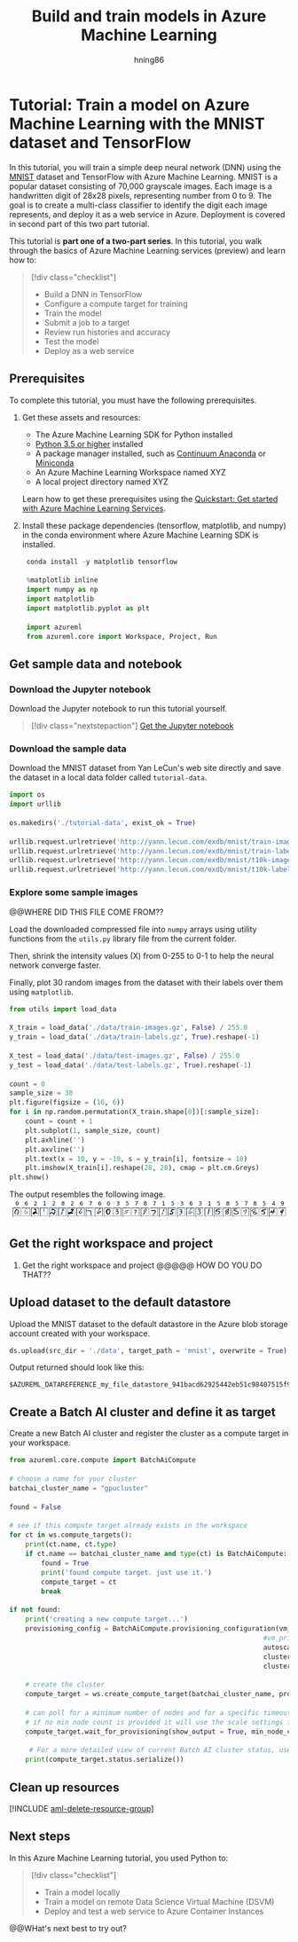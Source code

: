 ﻿---
title: Build and train models in Azure Machine Learning
description: This tutorial shows how to use Azure Machine Learning services to build and train the MNIST dataset using TensorFlow with Azure Machine Learning in Python.
services: machine-learning
ms.service: machine-learning
ms.component: core
ms.topic: quickstart

author: hning86
ms.author: haining
ms.reviewer: jmartens
ms.date: 7/27/2018
---

# Tutorial: Train a model on Azure Machine Learning with the MNIST dataset and TensorFlow

In this tutorial, you will train a simple deep neural network (DNN) using the [MNIST](https://en.wikipedia.org/wiki/MNIST_database) dataset and TensorFlow with Azure Machine Learning. MNIST is a popular dataset consisting of 70,000 grayscale images. Each image is a handwritten digit of 28x28 pixels, representing number from 0 to 9. The goal is to create a multi-class classifier to identify the digit each image represents, and deploy it as a web service in Azure. Deployment is covered in second part of this two part tutorial.

This tutorial is **part one of a two-part series**. In this tutorial, you walk through the basics of Azure Machine Learning services (preview) and learn how to:

> [!div class="checklist"]
> * Build a DNN in TensorFlow
> * Configure a compute target for training
> * Train the model
> * Submit a job to a target
> * Review run histories and accuracy
> * Test the model
> * Deploy as a web service

## Prerequisites
To complete this tutorial, you must have the following prerequisites.

1. Get these assets and resources: 
   - The Azure Machine Learning SDK for Python installed
   - [Python 3.5 or higher](https://www.python.org/) installed
   - A package manager installed, such as [Continuum Anaconda](https://anaconda.org/anaconda/continuum-docs) or [Miniconda](https://conda.io/miniconda.html)
   - An Azure Machine Learning Workspace named XYZ 
   - A local project directory named XYZ

   Learn how to get these prerequisites using the [Quickstart: Get started with Azure Machine Learning Services](quickstart-get-started.md).

1. Install these package dependencies (tensorflow, matplotlib, and numpy) in the conda environment where Azure Machine Learning SDK is installed.
   ```python
    conda install -y matplotlib tensorflow

    %matplotlib inline
    import numpy as np
    import matplotlib
    import matplotlib.pyplot as plt

    import azureml
    from azureml.core import Workspace, Project, Run  
   ```

## Get sample data and notebook
### Download the Jupyter notebook

Download the Jupyter notebook to run this tutorial yourself.

> [!div class="nextstepaction"]
> [Get the Jupyter notebook](https://aka.ms/aml-packages/vision/notebooks/image_classification)

### Download the sample data

Download the MNIST dataset from Yan LeCun's web site directly and save the dataset in a local data folder called `tutorial-data`.    

```python
import os
import urllib

os.makedirs('./tutorial-data', exist_ok = True)

urllib.request.urlretrieve('http://yann.lecun.com/exdb/mnist/train-images-idx3-ubyte.gz', filename = './tutorial-data/train-images.gz')
urllib.request.urlretrieve('http://yann.lecun.com/exdb/mnist/train-labels-idx1-ubyte.gz', filename = './tutorial-data/train-labels.gz')
urllib.request.urlretrieve('http://yann.lecun.com/exdb/mnist/t10k-images-idx3-ubyte.gz', filename = './tutorial-data/test-images.gz')
urllib.request.urlretrieve('http://yann.lecun.com/exdb/mnist/t10k-labels-idx1-ubyte.gz', filename = './tutorial-data/test-labels.gz')
```

### Explore some sample images

@@WHERE DID THIS FILE COME FROM??

Load the downloaded compressed file into `numpy` arrays using utility functions from the `utils.py` library file from the current folder. 

Then, shrink the intensity values (X) from 0-255 to 0-1 to help the neural network converge faster. 

Finally, plot 30 random images from the dataset with their labels over them using `matplotlib`.

```python
from utils import load_data

X_train = load_data('./data/train-images.gz', False) / 255.0
y_train = load_data('./data/train-labels.gz', True).reshape(-1)

X_test = load_data('./data/test-images.gz', False) / 255.0
y_test = load_data('./data/test-labels.gz', True).reshape(-1)

count = 0
sample_size = 30
plt.figure(figsize = (16, 6))
for i in np.random.permutation(X_train.shape[0])[:sample_size]:
    count = count + 1
    plt.subplot(1, sample_size, count)
    plt.axhline('')
    plt.axvline('')
    plt.text(x = 10, y = -10, s = y_train[i], fontsize = 18)
    plt.imshow(X_train[i].reshape(28, 28), cmap = plt.cm.Greys)
plt.show()
```

The output resembles the following image.
![png](media/tutorial-train-models-with-azure-machine-learning/explore-images.png)

## Get the right workspace and project

1. Get the right workspace and project @@@@@ HOW DO YOU DO THAT??


## Upload dataset to the default datastore 

Upload the MNIST dataset to the default datastore in the Azure blob storage account created with your workspace.

```python
ds.upload(src_dir = './data', target_path = 'mnist', overwrite = True)
```

Output returned should look like this:

    $AZUREML_DATAREFERENCE_my_file_datastore_941bacd62925442eb51c98407515f967

## Create a Batch AI cluster and define it as target

Create a new Batch AI cluster and register the cluster as a compute target in your workspace.  

```python
from azureml.core.compute import BatchAiCompute

# choose a name for your cluster
batchai_cluster_name = "gpucluster"

found = False

# see if this compute target already exists in the workspace
for ct in ws.compute_targets():
    print(ct.name, ct.type)
    if ct.name == batchai_cluster_name and type(ct) is BatchAiCompute:
        found = True
        print('found compute target. just use it.')
        compute_target = ct
        break
        
if not found:
    print('creating a new compute target...')
    provisioning_config = BatchAiCompute.provisioning_configuration(vm_size = "STANDARD_NC6", # NC6 is GPU-enabled
                                                                #vm_priority = 'lowpriority', # optional
                                                                autoscale_enabled = True,
                                                                cluster_min_nodes = 1, 
                                                                cluster_max_nodes = 4)

    # create the cluster
    compute_target = ws.create_compute_target(batchai_cluster_name, provisioning_config)
    
    # can poll for a minimum number of nodes and for a specific timeout. 
    # if no min node count is provided it will use the scale settings for the cluster
    compute_target.wait_for_provisioning(show_output = True, min_node_count = None, timeout_in_minutes = 20)
    
     # For a more detailed view of current Batch AI cluster status, use the 'status' property    
    print(compute_target.status.serialize())
```

## Clean up resources

[!INCLUDE [aml-delete-resource-group](../../../includes/aml-delete-resource-group.md)]

## Next steps

In this Azure Machine Learning tutorial, you used Python to:
> [!div class="checklist"]
> * Train a model locally 
> * Train a model on remote Data Science Virtual Machine (DSVM)
> * Deploy and test a web service to Azure Container Instances

@@WHat's next best to try out?